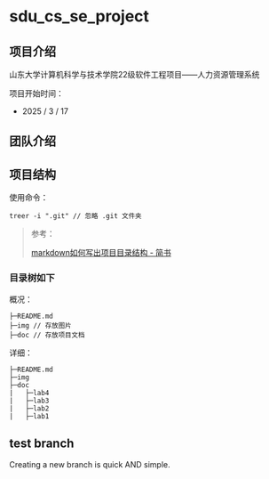 # sdu_cs_se_project
## 项目介绍

山东大学计算机科学与技术学院22级软件工程项目——人力资源管理系统

项目开始时间：

- 2025 / 3 / 17



## 团队介绍



## 项目结构

使用命令：

```shell
treer -i ".git" // 忽略 .git 文件夹
```

> 参考：
>
> [markdown如何写出项目目录结构 - 简书](https://www.jianshu.com/p/e38a07f824a2)

### 目录树如下
概况：
```shell
├─README.md 
├─img // 存放图片
├─doc // 存放项目文档
```
详细：

```shell
├─README.md
├─img
├─doc
|   ├─lab4
|   ├─lab3
|   ├─lab2
|   ├─lab1
```

## test branch

Creating a new branch is quick AND simple.
